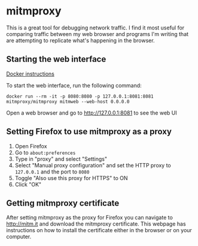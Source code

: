 # mitmproxy

This is a great tool for debugging network traffic. I find it most useful for comparing traffic between my web browser and programs I'm writing that are attempting to replicate what's happening in the browser.

## Starting the web interface
[Docker instructions](https://hub.docker.com/r/mitmproxy/mitmproxy/)

To start the web interface, run the following command:
```
docker run --rm -it -p 8080:8080 -p 127.0.0.1:8081:8081 mitmproxy/mitmproxy mitmweb --web-host 0.0.0.0
```
Open a web browser and go to http://127.0.0.1:8081 to see the web UI

## Setting Firefox to use mitmproxy as a proxy
1. Open Firefox
2. Go to `about:preferences`
3. Type in "proxy" and select "Settings"
4. Select "Manual proxy configuration" and set the HTTP proxy to `127.0.0.1` and the port to `8080`
5. Toggle "Also use this proxy for HTTPS" to ON
6. Click "OK"

## Getting mitmproxy certificate
After setting mitmproxy as the proxy for Firefox you can navigate to http://mitm.it and download the mitmproxy certificate. This webpage has instructions on how to install the certificate either in the browser or on your computer.
